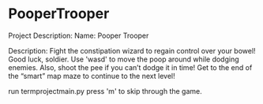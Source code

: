# PooperTrooper
Project Description:
Name: Pooper Trooper

Description: Fight the constipation wizard to regain control over your bowel! 
Good luck, soldier.
Use 'wasd' to move the poop around while dodging enemies. 
Also, shoot the pee if you can’t dodge it in time! 
Get to the end of the “smart” map maze to continue to the next level!

run termprojectmain.py
press 'm' to skip through the game.
